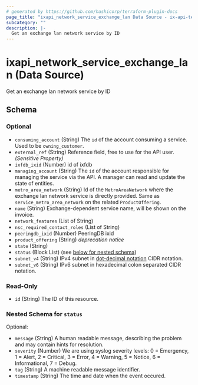 ```yaml
---
# generated by https://github.com/hashicorp/terraform-plugin-docs
page_title: "ixapi_network_service_exchange_lan Data Source - ix-api-terraform-provider"
subcategory: ""
description: |-
  Get an exchange lan network service by ID
---
```


# ixapi_network_service_exchange_lan (Data Source)

Get an exchange lan network service by ID



<!-- schema generated by tfplugindocs -->
## Schema

### Optional

- `consuming_account` (String) The `id` of the account consuming a service.  Used to be `owning_customer`.
- `external_ref` (String) Reference field, free to use for the API user. *(Sensitive Property)*
- `ixfdb_ixid` (Number) id of ixfdb
- `managing_account` (String) The `id` of the account responsible for managing the service via the API. A manager can read and update the state of entities.
- `metro_area_network` (String) Id of the `MetroAreaNetwork` where the exchange lan network service is directly provided.  Same as `service_metro_area_network` on the related `ProductOffering`.
- `name` (String) Exchange-dependent service name, will be shown on the invoice.
- `network_features` (List of String)
- `nsc_required_contact_roles` (List of String)
- `peeringdb_ixid` (Number) PeeringDB ixid
- `product_offering` (String) *deprecation notice*
- `state` (String)
- `status` (Block List) (see [below for nested schema](#nestedblock--status))
- `subnet_v4` (String) IPv4 subnet in [dot-decimal notation](https://en.wikipedia.org/wiki/Dot-decimal_notation) CIDR notation.
- `subnet_v6` (String) IPv6 subnet in hexadecimal colon separated CIDR notation.

### Read-Only

- `id` (String) The ID of this resource.

<a id="nestedblock--status"></a>
### Nested Schema for `status`

Optional:

- `message` (String) A human readable message, describing the problem and may contain hints for resolution.
- `severity` (Number) We are using syslog severity levels: 0 = Emergency, 1 = Alert, 2 = Critical, 3 = Error, 4 = Warning, 5 = Notice, 6 = Informational, 7 = Debug.
- `tag` (String) A machine readable message identifier.
- `timestamp` (String) The time and date when the event occured.


